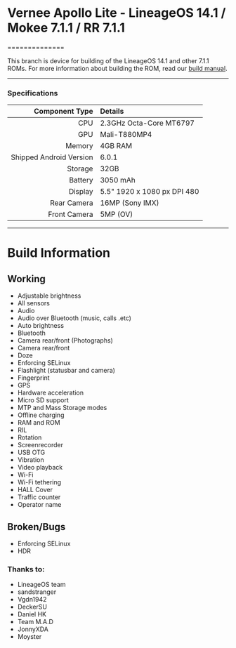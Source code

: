 # Vernee Apollo Lite - LineageOS 14.1 / Mokee 7.1.1 / RR 7.1.1
==============

This branch is device for building of the LineageOS 14.1 and other 7.1.1 ROMs. For more information about building the ROM, read our [build manual](manual).

---

### Specifications

Component Type | Details
-------:|:-------------------------
CPU     | 2.3GHz Octa-Core MT6797
GPU     | Mali-T880MP4
Memory  | 4GB RAM
Shipped Android Version | 6.0.1
Storage | 32GB
Battery | 3050 mAh
Display | 5.5" 1920 x 1080 px DPI 480
Rear Camera | 16MP (Sony IMX)
Front Camera | 5MP (OV)

---

# Build Information

## Working
 * Adjustable brightness
 * All sensors
 * Audio
 * Audio over Bluetooth (music, calls .etc)
 * Auto brightness
 * Bluetooth
 * Camera rear/front (Photographs)
 * Camera rear/front
 * Doze
 * Enforcing SELinux
 * Flashlight (statusbar and camera)
 * Fingerprint
 * GPS
 * Hardware acceleration
 * Micro SD support
 * MTP and Mass Storage modes
 * Offline charging
 * RAM and ROM
 * RIL
 * Rotation
 * Screenrecorder
 * USB OTG
 * Vibration
 * Video playback
 * Wi-Fi
 * Wi-Fi tethering
 * HALL Cover
 * Traffic counter
 * Operator name

## Broken/Bugs
 * Enforcing SELinux
 * HDR

### Thanks to:
 * LineageOS team
 * sandstranger
 * Vgdn1942
 * DeckerSU
 * Daniel HK
 * Team M.A.D
 * JonnyXDA
 * Moyster
